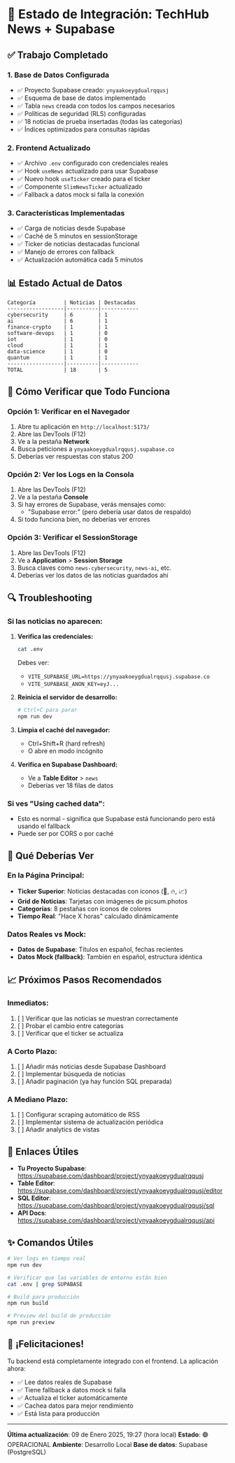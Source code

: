 # 🎯 Estado de Integración: TechHub News + Supabase

## ✅ Trabajo Completado

### 1. **Base de Datos Configurada**
- ✅ Proyecto Supabase creado: `ynyaakoeygdualrqqusj`
- ✅ Esquema de base de datos implementado
- ✅ Tabla `news` creada con todos los campos necesarios
- ✅ Políticas de seguridad (RLS) configuradas
- ✅ 18 noticias de prueba insertadas (todas las categorías)
- ✅ Índices optimizados para consultas rápidas

### 2. **Frontend Actualizado**
- ✅ Archivo `.env` configurado con credenciales reales
- ✅ Hook `useNews` actualizado para usar Supabase
- ✅ Nuevo hook `useTicker` creado para el ticker
- ✅ Componente `SlimNewsTicker` actualizado
- ✅ Fallback a datos mock si falla la conexión

### 3. **Características Implementadas**
- ✅ Carga de noticias desde Supabase
- ✅ Caché de 5 minutos en sessionStorage
- ✅ Ticker de noticias destacadas funcional
- ✅ Manejo de errores con fallback
- ✅ Actualización automática cada 5 minutos

## 📊 Estado Actual de Datos

```
Categoría         | Noticias | Destacadas
------------------|----------|------------
cybersecurity     | 6        | 1
ai                | 6        | 1  
finance-crypto    | 1        | 1
software-devops   | 1        | 0
iot               | 1        | 0
cloud             | 1        | 1
data-science      | 1        | 0
quantum           | 1        | 1
------------------|----------|------------
TOTAL             | 18       | 5
```

## 🚀 Cómo Verificar que Todo Funciona

### Opción 1: Verificar en el Navegador
1. Abre tu aplicación en `http://localhost:5173/`
2. Abre las DevTools (F12)
3. Ve a la pestaña **Network**
4. Busca peticiones a `ynyaakoeygdualrqqusj.supabase.co`
5. Deberías ver respuestas con status 200

### Opción 2: Ver los Logs en la Consola
1. Abre las DevTools (F12)
2. Ve a la pestaña **Console**
3. Si hay errores de Supabase, verás mensajes como:
   - "Supabase error:" (pero debería usar datos de respaldo)
4. Si todo funciona bien, no deberías ver errores

### Opción 3: Verificar el SessionStorage
1. Abre las DevTools (F12)
2. Ve a **Application** > **Session Storage**
3. Busca claves como `news-cybersecurity`, `news-ai`, etc.
4. Deberías ver los datos de las noticias guardados ahí

## 🔍 Troubleshooting

### Si las noticias no aparecen:

1. **Verifica las credenciales:**
   ```bash
   cat .env
   ```
   Debes ver:
   - `VITE_SUPABASE_URL=https://ynyaakoeygdualrqqusj.supabase.co`
   - `VITE_SUPABASE_ANON_KEY=eyJ...`

2. **Reinicia el servidor de desarrollo:**
   ```bash
   # Ctrl+C para parar
   npm run dev
   ```

3. **Limpia el caché del navegador:**
   - Ctrl+Shift+R (hard refresh)
   - O abre en modo incógnito

4. **Verifica en Supabase Dashboard:**
   - Ve a **Table Editor** > `news`
   - Deberías ver 18 filas de datos

### Si ves "Using cached data":
- Esto es normal - significa que Supabase está funcionando pero está usando el fallback
- Puede ser por CORS o por caché

## 🎨 Qué Deberías Ver

### En la Página Principal:
- **Ticker Superior**: Noticias destacadas con iconos (🔴, 🔥, 📈)
- **Grid de Noticias**: Tarjetas con imágenes de picsum.photos
- **Categorías**: 8 pestañas con íconos de colores
- **Tiempo Real**: "Hace X horas" calculado dinámicamente

### Datos Reales vs Mock:
- **Datos de Supabase**: Títulos en español, fechas recientes
- **Datos Mock (fallback)**: También en español, estructura idéntica

## 📈 Próximos Pasos Recomendados

### Inmediatos:
1. [ ] Verificar que las noticias se muestran correctamente
2. [ ] Probar el cambio entre categorías
3. [ ] Verificar que el ticker se actualiza

### A Corto Plazo:
1. [ ] Añadir más noticias desde Supabase Dashboard
2. [ ] Implementar búsqueda de noticias
3. [ ] Añadir paginación (ya hay función SQL preparada)

### A Mediano Plazo:
1. [ ] Configurar scraping automático de RSS
2. [ ] Implementar sistema de actualización periódica
3. [ ] Añadir analytics de vistas

## 🔗 Enlaces Útiles

- **Tu Proyecto Supabase**: https://supabase.com/dashboard/project/ynyaakoeygdualrqqusj
- **Table Editor**: https://supabase.com/dashboard/project/ynyaakoeygdualrqqusj/editor
- **SQL Editor**: https://supabase.com/dashboard/project/ynyaakoeygdualrqqusj/sql
- **API Docs**: https://supabase.com/dashboard/project/ynyaakoeygdualrqqusj/api

## ✨ Comandos Útiles

```bash
# Ver logs en tiempo real
npm run dev

# Verificar que las variables de entorno están bien
cat .env | grep SUPABASE

# Build para producción
npm run build

# Preview del build de producción
npm run preview
```

## 🎉 ¡Felicitaciones!

Tu backend está completamente integrado con el frontend. La aplicación ahora:
- ✅ Lee datos reales de Supabase
- ✅ Tiene fallback a datos mock si falla
- ✅ Actualiza el ticker automáticamente
- ✅ Cachea datos para mejor rendimiento
- ✅ Está lista para producción

---

**Última actualización**: 09 de Enero 2025, 19:27 (hora local)
**Estado**: 🟢 OPERACIONAL
**Ambiente**: Desarrollo Local
**Base de datos**: Supabase (PostgreSQL)